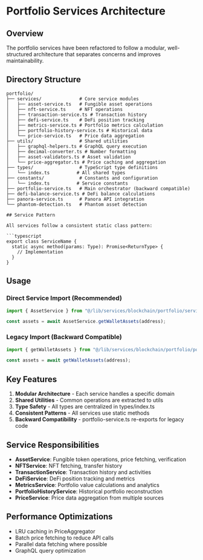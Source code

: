 # Portfolio Services Architecture

## Overview

The portfolio services have been refactored to follow a modular, well-structured architecture that separates concerns and improves maintainability.

## Directory Structure

````
portfolio/
├── services/              # Core service modules
│   ├── asset-service.ts   # Fungible asset operations
│   ├── nft-service.ts     # NFT operations
│   ├── transaction-service.ts # Transaction history
│   ├── defi-service.ts    # DeFi position tracking
│   ├── metrics-service.ts # Portfolio metrics calculation
│   ├── portfolio-history-service.ts # Historical data
│   └── price-service.ts   # Price data aggregation
├── utils/                 # Shared utilities
│   ├── graphql-helpers.ts # GraphQL query execution
│   ├── decimal-converter.ts # Number formatting
│   ├── asset-validators.ts # Asset validation
│   └── price-aggregator.ts # Price caching and aggregation
├── types/                 # TypeScript type definitions
│   └── index.ts          # All shared types
├── constants/             # Constants and configuration
│   └── index.ts          # Service constants
├── portfolio-service.ts   # Main orchestrator (backward compatible)
├── defi-balance-service.ts # DeFi balance calculations
├── panora-service.ts      # Panora API integration
└── phantom-detection.ts   # Phantom asset detection

## Service Pattern

All services follow a consistent static class pattern:

```typescript
export class ServiceName {
  static async method(params: Type): Promise<ReturnType> {
    // Implementation
  }
}
````

## Usage

### Direct Service Import (Recommended)

```typescript
import { AssetService } from "@/lib/services/blockchain/portfolio/services/asset-service";

const assets = await AssetService.getWalletAssets(address);
```

### Legacy Import (Backward Compatible)

```typescript
import { getWalletAssets } from "@/lib/services/blockchain/portfolio/portfolio-service";

const assets = await getWalletAssets(address);
```

## Key Features

1. **Modular Architecture** - Each service handles a specific domain
2. **Shared Utilities** - Common operations are extracted to utils
3. **Type Safety** - All types are centralized in types/index.ts
4. **Consistent Patterns** - All services use static methods
5. **Backward Compatibility** - portfolio-service.ts re-exports for legacy code

## Service Responsibilities

- **AssetService**: Fungible token operations, price fetching, verification
- **NFTService**: NFT fetching, transfer history
- **TransactionService**: Transaction history and activities
- **DeFiService**: DeFi position tracking and metrics
- **MetricsService**: Portfolio value calculations and analytics
- **PortfolioHistoryService**: Historical portfolio reconstruction
- **PriceService**: Price data aggregation from multiple sources

## Performance Optimizations

- LRU caching in PriceAggregator
- Batch price fetching to reduce API calls
- Parallel data fetching where possible
- GraphQL query optimization
